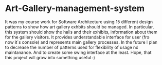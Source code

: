 # Art-Gallery-management-system
It was my course work for Software Architecture using 15 different design patterns to show how art gallery exhbits should be managed. 
In particular, this system should show the halls and their exhibits, information about them for the gallery visitors. It provides 
understandable interface for user (fro now it`s console) and represents main gallery processes.
In the future I plan to decrease the number of patterns used for flexibility of usage nd maintanance. And to create some swing interface at 
the least. Hope, that this project will grow into something useful :) 
